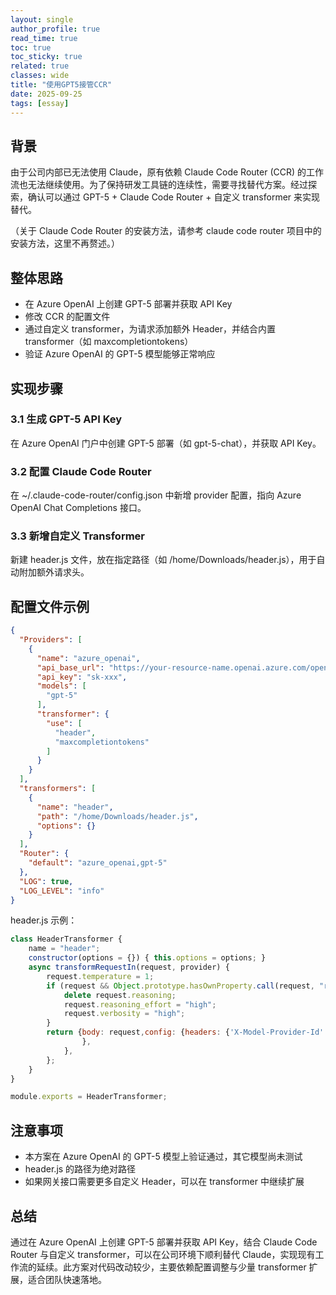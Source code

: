 ```yaml
---
layout: single
author_profile: true
read_time: true
toc: true
toc_sticky: true
related: true
classes: wide
title: "使用GPT5接管CCR"
date: 2025-09-25
tags: [essay]
---
```


## 背景
由于公司内部已无法使用 Claude，原有依赖 Claude Code Router (CCR) 的工作流也无法继续使用。为了保持研发工具链的连续性，需要寻找替代方案。经过探索，确认可以通过 GPT-5 + Claude Code Router + 自定义 transformer 来实现替代。

（关于 Claude Code Router 的安装方法，请参考 claude code router 项目中的安装方法，这里不再赘述。）

## 整体思路
- 在 Azure OpenAI 上创建 GPT-5 部署并获取 API Key
- 修改 CCR 的配置文件
- 通过自定义 transformer，为请求添加额外 Header，并结合内置 transformer（如 maxcompletiontokens）
- 验证 Azure OpenAI 的 GPT-5 模型能够正常响应

## 实现步骤
### 3.1 生成 GPT-5 API Key
在 Azure OpenAI 门户中创建 GPT-5 部署（如 gpt-5-chat），并获取 API Key。

### 3.2 配置 Claude Code Router
在 ~/.claude-code-router/config.json 中新增 provider 配置，指向 Azure OpenAI Chat Completions 接口。

### 3.3 新增自定义 Transformer
新建 header.js 文件，放在指定路径（如 /home/Downloads/header.js），用于自动附加额外请求头。

## 配置文件示例
```json
{
  "Providers": [
    {
      "name": "azure_openai",
      "api_base_url": "https://your-resource-name.openai.azure.com/openai/deployments/gpt-5-chat/chat/completions?api-version=2025-04-01-preview",
      "api_key": "sk-xxx",
      "models": [
        "gpt-5"
      ],
      "transformer": {
        "use": [
          "header",
          "maxcompletiontokens"
        ]
      }
    }
  ],
  "transformers": [
    {
      "name": "header",
      "path": "/home/Downloads/header.js",
      "options": {}
    }
  ],
  "Router": {
    "default": "azure_openai,gpt-5"
  },
  "LOG": true,
  "LOG_LEVEL": "info"
}
```

header.js 示例：
```js
class HeaderTransformer {
    name = "header";
    constructor(options = {}) { this.options = options; }
    async transformRequestIn(request, provider) {
        request.temperature = 1;
        if (request && Object.prototype.hasOwnProperty.call(request, "reasoning")) {
            delete request.reasoning;
            request.reasoning_effort = "high";
            request.verbosity = "high";
        }
        return {body: request,config: {headers: {'X-Model-Provider-Id': 'azure_openai'
                },
            },
        };
    }
}

module.exports = HeaderTransformer;
```

## 注意事项
- 本方案在 Azure OpenAI 的 GPT-5 模型上验证通过，其它模型尚未测试
- header.js 的路径为绝对路径
- 如果网关接口需要更多自定义 Header，可以在 transformer 中继续扩展

## 总结
通过在 Azure OpenAI 上创建 GPT-5 部署并获取 API Key，结合 Claude Code Router 与自定义 transformer，可以在公司环境下顺利替代 Claude，实现现有工作流的延续。此方案对代码改动较少，主要依赖配置调整与少量 transformer 扩展，适合团队快速落地。
